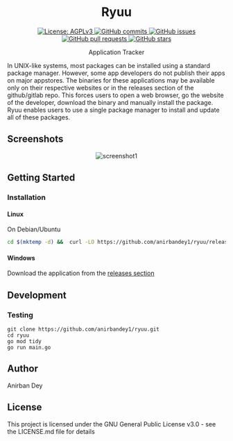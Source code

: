 <h1 align="center"> Ryuu </h1>

<p align="center">
  <a href="https://www.gnu.org/licenses/agpl-3.0.en.html">
    <img alt="License: AGPLv3" src="https://shields.io/badge/License-AGPL%20v3-blue.svg">
  </a>
  <a href="https://github.com/anirbandey1/ryuu/commits/master">
    <img alt="GitHub commits" src="https://img.shields.io/github/commit-activity/y/anirbandey1/ryuu?color=red&label=commits">
  </a>
  <a href="https://github.com/anirbandey1/ryuu/issues">
    <img alt="GitHub issues" src="https://img.shields.io/github/issues/anirbandey1/ryuu?color=important">
  </a>
  <a href="https://github.com/anirbandey1/ryuu/pulls">
    <img alt="GitHub pull requests" src="https://img.shields.io/github/issues-pr/anirbandey1/ryuu?color=blueviolet">
  </a>
  <a href="https://github.com/anirbandey1/ryuu/stargazers">
    <img alt="GitHub stars" src="https://img.shields.io/github/stars/anirbandey1/ryuu?style=social">
  </a>
</p>
 
<p align="center">
Application Tracker

In UNIX-like systems, most packages can be installed using a standard package manager. However, some app developers do not publish their apps on major appstores. The binaries for these applications may be available only on their respective websites or in the releases section of the github/gitlab repo. This forces users to open a web browser, go the website of the developer, download the binary and manually install the package. Ryuu enables users to use a single package manager to install and update all of these packages.

</p>

## Screenshots
<div align="center" style=""> 

  <img alt="screenshot1" style="max-width:40vw;" src="https://anirbandey1.github.io/assets/ryuu/screenshots/screenshot1.png">

</div>

## Getting Started

### Installation

#### Linux

On Debian/Ubuntu
```sh
cd $(mktemp -d) &&  curl -LO https://github.com/anirbandey1/ryuu/releases/download/stable/ryuu-linux  && sudo install -Dm 755 ryuu-linux /usr/local/bin/ryuu

```

#### Windows

Download the application from the
<a href="https://github.com/anirbandey1/ryuu/releases/">releases section</a>

## Development

### Testing

```
git clone https://github.com/anirbandey1/ryuu.git
cd ryuu
go mod tidy
go run main.go
```


## Author

<a href = "https://anirbandey1.github.io/site" style="text-decoration: none; color: inherit;">Anirban Dey</a>

## License

This project is licensed under the GNU General Public License v3.0 - see the LICENSE.md file for details



